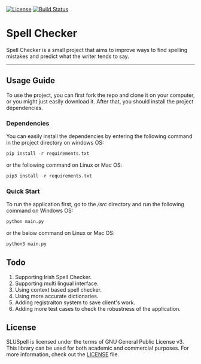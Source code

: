 <a href="https://opensource.org/licenses/GPL-3.0"><img src="https://img.shields.io/badge/License-GPL%20v3-blue.svg" alt="License"></a>
[![Build Status](https://app.travis-ci.com/MahdiRahbar/Spell_Checker.svg?branch=main)](https://app.travis-ci.com/MahdiRahbar/Spell_Checker)

# Spell Checker

Spell Checker is a small project that aims to improve ways to find spelling mistakes and predict what the writer tends to say. 

*****
## Usage Guide
To use the project, you can first fork the repo and clone it on your computer, or you might just easily download it. After that, you should install the project dependencies. 

### Dependencies
You can easily install the dependencies by entering the following command in the project directory on windows OS:
```Python
pip install -r requirements.txt
```
or the following command on Linux or Mac OS: 
```Python
pip3 install -r requirements.txt
```
### Quick Start
To run the application first, go to the */src* directory and run the following command on Windows OS: 
```Python
python main.py
```
or the below command on Linux or Mac OS:
```Python 
python3 main.py
```
## Todo 
1. Supporting Irish Spell Checker. 
2. Supporting multi lingual interface.
3. Using context based spell checker. 
4. Using more accurate dictionaries.
5. Adding registraiton system to save client's work. 
6. Adding more test cases to check the robustness of the application. 
## License
SLUSpell is licensed under the terms of GNU General Public License v3. This library can be used for both academic and commercial purposes. For more information, check out the [LICENSE](https://github.com/MahdiRahbar/Spell_Checker/blob/main/LICENSE.txt) file.
